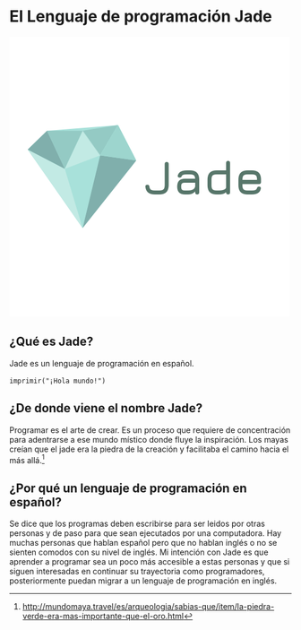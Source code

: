 # El Lenguaje de programación Jade

![Logo Jade](doc/jade-logo.png)

## ¿Qué es Jade?

Jade es un lenguaje de programación en español.

```
imprimir("¡Hola mundo!")
```

## ¿De donde viene el nombre Jade?

Programar es el arte de crear. Es un proceso que requiere de concentración para
adentrarse a ese mundo místico donde fluye la inspiración. Los mayas creían que
el jade era la piedra de la creación y facilitaba el camino hacia el más
allá.[^1]

[^1]: http://mundomaya.travel/es/arqueologia/sabias-que/item/la-piedra-verde-era-mas-importante-que-el-oro.html

## ¿Por qué un lenguaje de programación en español?

Se dice que los programas deben escribirse para ser leidos por otras personas
y de paso para que sean ejecutados por una computadora. Hay muchas personas que
hablan español pero que no hablan inglés o no se sienten comodos con su nivel
de inglés. Mi intención con Jade es que aprender a programar sea un poco más
accesible a estas personas y que si siguen interesadas en continuar su
trayectoria como programadores, posteriormente puedan migrar a un lenguaje de
programación en inglés.
